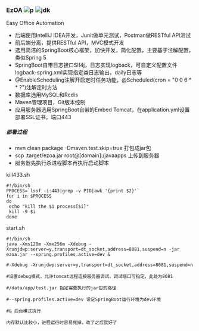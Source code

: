 ### EzOA ![p](http://progressed.io/bar/10)   ![jdk](https://img.shields.io/badge/jdk-1.8-brightgreen.svg)
Easy Office Automation 

* 后端使用IntelliJ IDEA开发，Junit做单元测试，Postman做RESTful API测试
* 前后端分离，提供RESTful API，MVC模式开发
* 选用简洁的SpringBoot核心框架，加快开发，简化配置，主要基于注解配置，类似Spring 5
* SpringBoot自带日志接口Slf4j，日志实现logback，可自定义配置文件logback-spring.xml实现指定类日志输出，daily日志等
* @EnableScheduling注解开启定时任务功能，@Scheduled(cron = "0 0 6 * * ?")注解定时方法
* 数据库选用MySQL和Redis
* Maven管理项目，Git版本控制
* 应用服务器选用SpringBoot自带的Embed Tomcat，在application.yml设置部署SSL证书，端口443

##### 部署过程
* mvn clean package -Dmaven.test.skip=true 打包成jar包
* scp .target/ezoa.jar root@[domain]:/javaapps 上传到服务器
* 服务器先执行杀进程脚本再执行启动脚本

kill433.sh
```
#!/bin/sh
PROCESS=`lsof -i:443|grep -v PID|awk '{print $2}'`
for i in $PROCESS
do
 echo "kill the $1 process[$i]"
 kill -9 $i
done
```
start.sh
```
#!/bin/sh
java -Xms128m -Xmx256m -Xdebug -Xrunjdwp:server=y,transport=dt_socket,address=8081,suspend=n -jar ezoa.jar --spring.profiles.active=dev &

#-Xdebug -Xrunjdwp:server=y,transport=dt_socket,address=8081,suspend=n

#设置debug模式，允许tomcat远程连接服务器调试，调试端口可指定，此处为8081

#/data/app/test.jar 指定需要执行的jar包的路径

#--spring.profiles.active=dev 设定SpringBoot运行环境为dev环境

#& 后台模式执行
```
`内存默认比较小，进程运行时容易死掉，改了之后就好了`
